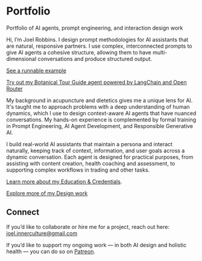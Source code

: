 # Portfolio
Portfolio of AI agents, prompt engineering, and interaction design work

​Hi, I’m Joel Robbins. ​I design prompt methodologies for AI assistants that are natural, responsive partners. I use complex, interconnected prompts to give AI agents a cohesive structure, allowing them to have multi-dimensional conversations and produce structured output.

[See a runnable example](WWHW_Framework.md) 

[Try out my Botanical Tour Guide agent powered by LangChain and Open Router](https://github.com/JoelRobbinsAI/Design_Work/blob/main/tour_guide.md)

​My background in acupuncture and dietetics gives me a unique lens for AI. It's taught me to approach problems with a deep understanding of human dynamics, which I use to design context-aware AI agents that have nuanced conversations. My hands-on experience is complemented by formal training in Prompt Engineering, AI Agent Development, and Responsible Generative AI.

​I build real-world AI assistants that maintain a persona and interact naturally, keeping track of context, information, and user goals across a dynamic conversation. Each agent is designed for practical purposes, from assisting with content creation, health coaching and assessment, to supporting complex workflows in trading and other tasks.

[Learn more about my Education & Credentials](Certifications.md).  

[Explore more of my Design work ](https://github.com/JoelRobbinsAI/Design_Work.git)

## Connect  

If you’d like to collaborate or hire me for a project, reach out here:  
joel.innerculture@gmail.com  

If you’d like to support my ongoing work — in both AI design and holistic health — you can do so on [Patreon](https://patreon.com/InnerCulture).

